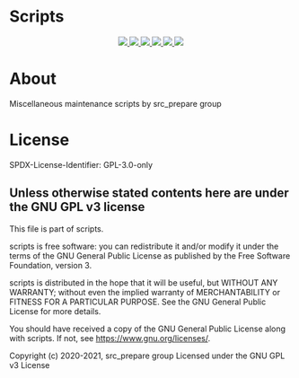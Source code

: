 # Scripts

<p align="center">
    <a href="https://gitlab.com/src_prepare/scripts/pipelines">
        <img src="https://gitlab.com/src_prepare/scripts/badges/master/pipeline.svg">
    </a>
    <a href="https://gitlab.com/src_prepare/scripts/">
        <img src="https://gitlab.com/src_prepare/badge/-/raw/master/hosted_on-gitlab-orange.svg">
    </a>
    <a href="https://gentoo.org/">
        <img src="https://gitlab.com/src_prepare/badge/-/raw/master/powered-by-gentoo-linux-tyrian.svg">
    </a>
    <a href="./LICENSE">
        <img src="https://gitlab.com/src_prepare/badge/-/raw/master/license-gplv3-blue.svg">
    </a>
    <a href="https://app.element.io/#/room/#src_prepare:matrix.org">
        <img src="https://gitlab.com/src_prepare/badge/-/raw/master/chat-matrix-green.svg">
    </a>
    <a href="https://gitlab.com/src_prepare/scripts/commits/master.atom">
        <img src="https://gitlab.com/src_prepare/badge/-/raw/master/feed-atom-orange.svg">
    </a>
</p>


# About

Miscellaneous maintenance scripts by src_prepare group


# License

SPDX-License-Identifier: GPL-3.0-only

## Unless otherwise stated contents here are under the GNU GPL v3 license

This file is part of scripts.

scripts is free software: you can redistribute it and/or modify
it under the terms of the GNU General Public License as published by
the Free Software Foundation, version 3.

scripts is distributed in the hope that it will be useful,
but WITHOUT ANY WARRANTY; without even the implied warranty of
MERCHANTABILITY or FITNESS FOR A PARTICULAR PURPOSE.  See the
GNU General Public License for more details.

You should have received a copy of the GNU General Public License
along with scripts.  If not, see <https://www.gnu.org/licenses/>.

Copyright (c) 2020-2021, src_prepare group
Licensed under the GNU GPL v3 License

